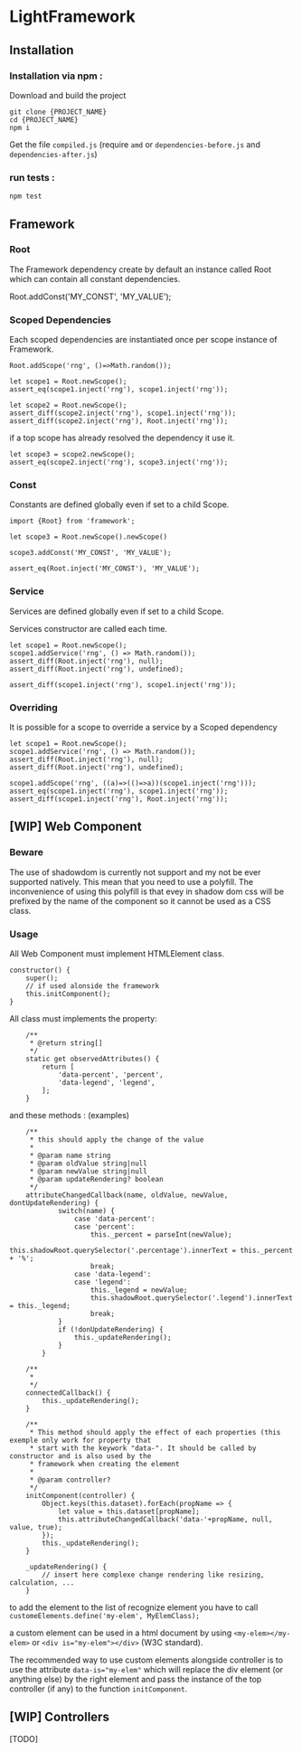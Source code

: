 # LightFramework

## Installation

### Installation via npm :

Download and build the project

    git clone {PROJECT_NAME}
    cd {PROJECT_NAME}
    npm i

Get the file `compiled.js` (require `amd` or `dependencies-before.js` and `dependencies-after.js`)

### run tests : 

    npm test

## Framework

### Root
The Framework dependency create by default an instance called Root which can contain all constant dependencies.

Root.addConst('MY_CONST', 'MY_VALUE');

### Scoped Dependencies

Each scoped dependencies are instantiated once per scope instance of Framework.

    Root.addScope('rng', ()=>Math.random());

    let scope1 = Root.newScope();
    assert_eq(scope1.inject('rng'), scope1.inject('rng'));

    let scope2 = Root.newScope();
    assert_diff(scope2.inject('rng'), scope1.inject('rng'));
    assert_diff(scope2.inject('rng'), Root.inject('rng'));

if a top scope has already resolved the dependency it use it.

    let scope3 = scope2.newScope();
    assert_eq(scope2.inject('rng'), scope3.inject('rng'));

### Const

Constants are defined globally even if set to a child Scope.

    import {Root} from 'framework';
    
    let scope3 = Root.newScope().newScope()
    
    scope3.addConst('MY_CONST', 'MY_VALUE');

    assert_eq(Root.inject('MY_CONST'), 'MY_VALUE');
    
### Service

Services are defined globally even if set to a child Scope.

Services constructor are called each time.

    let scope1 = Root.newScope();
    scope1.addService('rng', () => Math.random());
    assert_diff(Root.inject('rng'), null);
    assert_diff(Root.inject('rng'), undefined);

    assert_diff(scope1.inject('rng'), scope1.inject('rng'));
    
    
### Overriding

It is possible for a scope to override a service by a Scoped dependency


    let scope1 = Root.newScope();
    scope1.addService('rng', () => Math.random());
    assert_diff(Root.inject('rng'), null);
    assert_diff(Root.inject('rng'), undefined);
    
    scope1.addScope('rng', ((a)=>(()=>a))(scope1.inject('rng')));
    assert_eq(scope1.inject('rng'), scope1.inject('rng'));
    assert_diff(scope1.inject('rng'), Root.inject('rng'));

## [WIP] Web Component

### Beware

The use of shadowdom is currently not support and my not be ever
supported natively. This mean that you need to use a polyfill. The
inconvenience of using this polyfill is that evey in shadow dom css
will be prefixed by the name of the component so it cannot be used
as a CSS class.

### Usage
All Web Component must implement HTMLElement class.

    constructor() {
        super();
        // if used alonside the framework
        this.initComponent();
    }

All class must implements the property:

        /**
         * @return string[]
         */
        static get observedAttributes() {
            return [
                'data-percent', 'percent',
                'data-legend', 'legend',
            ];
        }

and these methods : (examples)

        /**
         * this should apply the change of the value
         *
         * @param name string
         * @param oldValue string|null
         * @param newValue string|null
         * @param updateRendering? boolean
         */
        attributeChangedCallback(name, oldValue, newValue, dontUpdateRendering) {
                switch(name) {
                    case 'data-percent':
                    case 'percent':
                        this._percent = parseInt(newValue);
                        this.shadowRoot.querySelector('.percentage').innerText = this._percent + '%';
                        break;
                    case 'data-legend':
                    case 'legend':
                        this._legend = newValue;
                        this.shadowRoot.querySelector('.legend').innerText = this._legend;
                        break;
                }
                if (!donUpdateRendering) {
                    this._updateRendering();
                }
            }
    
        /**
         *
         */
        connectedCallback() {
            this._updateRendering();
        }
    
        /**
         * This method should apply the effect of each properties (this exemple only work for property that
         * start with the keywork "data-". It should be called by constructor and is also used by the
         * framework when creating the element
         *
         * @param controller?
         */
        initComponent(controller) {
            Object.keys(this.dataset).forEach(propName => {
                let value = this.dataset[propName];
                this.attributeChangedCallback('data-'+propName, null, value, true);
            });
            this._updateRendering();
        }
                
        _updateRendering() {
            // insert here complexe change rendering like resizing, calculation, ...
        }


to add the element to the list of recognize element you have to call ``customeElements.define('my-elem', MyElemClass);``

a custom element can be used in a html document by using ``<my-elem></my-elem>`` or ``<div is="my-elem"></div>`` (W3C
standard).

The recommended way to use custom elements alongside controller is to use the attribute ``data-is="my-elem"`` which
will replace the div element (or anything else) by the right element and pass the instance of the top controller
(if any) to the function ``initComponent``.

## [WIP] Controllers

[TODO]
